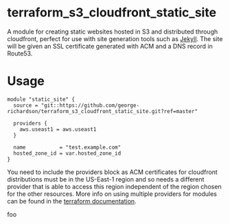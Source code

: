 # terraform_s3_cloudfront_static_site

A module for creating static websites hosted in S3 and distributed through cloudfront, perfect for use with site generation tools such as [Jekyll](https://jekyllrb.com/). The site will be given an SSL certificate generated with ACM and a DNS record in Route53.

# Usage

```
module "static_site" {
  source = "git::https://github.com/george-richardson/terraform_s3_cloudfront_static_site.git?ref=master"

  providers {
    aws.useast1 = aws.useast1
  }

  name           = "test.example.com"
  hosted_zone_id = var.hosted_zone_id
}
```

You need to include the providers block as ACM certificates for cloudfront distributions must be in the US-East-1 region and so needs a different provider that is able to access this region independent of the region chosen for the other resources. More info on using multiple providers for modules can be found in the [terraform documentation](https://www.terraform.io/docs/modules/usage.html#providers-within-modules).


foo

